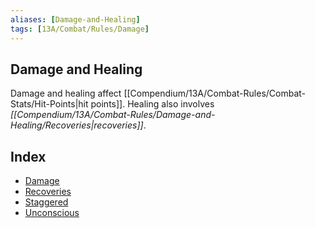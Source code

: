 ```yaml
---
aliases: [Damage-and-Healing]
tags: [13A/Combat/Rules/Damage]
---
```


## Damage and Healing

Damage and healing affect [[Compendium/13A/Combat-Rules/Combat-Stats/Hit-Points|hit points]]. Healing also involves *[[Compendium/13A/Combat-Rules/Damage-and-Healing/Recoveries|recoveries]]*.

## Index

- [Damage](Compendium/13A/Combat-Rules/Damage-and-Healing/Damage.md)
- [Recoveries](Compendium/13A/Combat-Rules/Damage-and-Healing/Recoveries.md)
- [Staggered](Compendium/13A/Combat-Rules/Damage-and-Healing/Staggered.md)
- [Unconscious](Compendium/13A/Combat-Rules/Damage-and-Healing/Unconscious.md)
